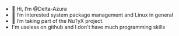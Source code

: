 - 👋 Hi, I’m @Delta-Azura
- 👀 I’m interested system package management and Linux in general 
- 🌱 I’m taking part of the NuTyX project.
- I'm useless on github and I don't have much programming skills

